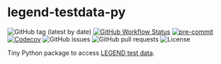 # legend-testdata-py

![GitHub tag (latest by date)](https://img.shields.io/github/v/tag/legend-exp/legend-testdata-py?logo=git)
[![GitHub Workflow Status](https://img.shields.io/github/workflow/status/legend-exp/legend-testdata-py/legend-testdata-py/main?label=main%20branch&logo=github)](https://github.com/legend-exp/legend-testdata-py/actions)
[![pre-commit](https://img.shields.io/badge/pre--commit-enabled-brightgreen?logo=pre-commit&logoColor=white)](https://github.com/pre-commit/pre-commit)
[![Codecov](https://img.shields.io/codecov/c/github/legend-exp/legend-testdata-py?logo=codecov)](https://app.codecov.io/gh/legend-exp/legend-testdata-py)
![GitHub issues](https://img.shields.io/github/issues/legend-exp/legend-testdata-py?logo=github)
![GitHub pull requests](https://img.shields.io/github/issues-pr/legend-exp/legend-testdata-py?logo=github)
![License](https://img.shields.io/github/license/legend-exp/legend-testdata-py)

Tiny Python package to access [LEGEND test data](https://github.com/legend-exp/legend-testdata).
